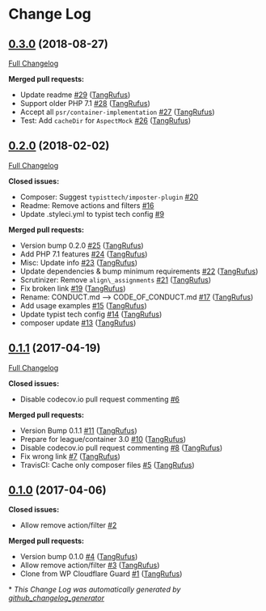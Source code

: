 # Change Log

## [0.3.0](https://github.com/TypistTech/wp-contained-hook/tree/0.3.0) (2018-08-27)
[Full Changelog](https://github.com/TypistTech/wp-contained-hook/compare/0.2.0...0.3.0)

**Merged pull requests:**

- Update readme [\#29](https://github.com/TypistTech/wp-contained-hook/pull/29) ([TangRufus](https://github.com/TangRufus))
- Support older PHP 7.1 [\#28](https://github.com/TypistTech/wp-contained-hook/pull/28) ([TangRufus](https://github.com/TangRufus))
- Accept all `psr/container-implementation` [\#27](https://github.com/TypistTech/wp-contained-hook/pull/27) ([TangRufus](https://github.com/TangRufus))
- Test: Add `cacheDir` for `AspectMock` [\#26](https://github.com/TypistTech/wp-contained-hook/pull/26) ([TangRufus](https://github.com/TangRufus))

## [0.2.0](https://github.com/TypistTech/wp-contained-hook/tree/0.2.0) (2018-02-02)
[Full Changelog](https://github.com/TypistTech/wp-contained-hook/compare/0.1.1...0.2.0)

**Closed issues:**

- Composer: Suggest `typisttech/imposter-plugin` [\#20](https://github.com/TypistTech/wp-contained-hook/issues/20)
- Readme: Remove actions and filters [\#16](https://github.com/TypistTech/wp-contained-hook/issues/16)
- Update .styleci.yml to typist tech config [\#9](https://github.com/TypistTech/wp-contained-hook/issues/9)

**Merged pull requests:**

- Version bump 0.2.0 [\#25](https://github.com/TypistTech/wp-contained-hook/pull/25) ([TangRufus](https://github.com/TangRufus))
- Add PHP 7.1 features [\#24](https://github.com/TypistTech/wp-contained-hook/pull/24) ([TangRufus](https://github.com/TangRufus))
- Misc: Update info [\#23](https://github.com/TypistTech/wp-contained-hook/pull/23) ([TangRufus](https://github.com/TangRufus))
- Update dependencies & bump minimum requirements [\#22](https://github.com/TypistTech/wp-contained-hook/pull/22) ([TangRufus](https://github.com/TangRufus))
- Scrutinizer: Remove `align\_assignments` [\#21](https://github.com/TypistTech/wp-contained-hook/pull/21) ([TangRufus](https://github.com/TangRufus))
- Fix broken link [\#19](https://github.com/TypistTech/wp-contained-hook/pull/19) ([TangRufus](https://github.com/TangRufus))
- Rename: CONDUCT.md --\> CODE\_OF\_CONDUCT.md [\#17](https://github.com/TypistTech/wp-contained-hook/pull/17) ([TangRufus](https://github.com/TangRufus))
- Add usage examples [\#15](https://github.com/TypistTech/wp-contained-hook/pull/15) ([TangRufus](https://github.com/TangRufus))
- Update typist tech config [\#14](https://github.com/TypistTech/wp-contained-hook/pull/14) ([TangRufus](https://github.com/TangRufus))
- composer update [\#13](https://github.com/TypistTech/wp-contained-hook/pull/13) ([TangRufus](https://github.com/TangRufus))

## [0.1.1](https://github.com/TypistTech/wp-contained-hook/tree/0.1.1) (2017-04-19)
[Full Changelog](https://github.com/TypistTech/wp-contained-hook/compare/0.1.0...0.1.1)

**Closed issues:**

- Disable codecov.io pull request commenting [\#6](https://github.com/TypistTech/wp-contained-hook/issues/6)

**Merged pull requests:**

- Version Bump 0.1.1 [\#11](https://github.com/TypistTech/wp-contained-hook/pull/11) ([TangRufus](https://github.com/TangRufus))
- Prepare for league/container 3.0 [\#10](https://github.com/TypistTech/wp-contained-hook/pull/10) ([TangRufus](https://github.com/TangRufus))
- Disable codecov.io pull request commenting [\#8](https://github.com/TypistTech/wp-contained-hook/pull/8) ([TangRufus](https://github.com/TangRufus))
- Fix wrong link [\#7](https://github.com/TypistTech/wp-contained-hook/pull/7) ([TangRufus](https://github.com/TangRufus))
- TravisCI: Cache only composer files [\#5](https://github.com/TypistTech/wp-contained-hook/pull/5) ([TangRufus](https://github.com/TangRufus))

## [0.1.0](https://github.com/TypistTech/wp-contained-hook/tree/0.1.0) (2017-04-06)
**Closed issues:**

- Allow remove action/filter [\#2](https://github.com/TypistTech/wp-contained-hook/issues/2)

**Merged pull requests:**

- Version bump 0.1.0 [\#4](https://github.com/TypistTech/wp-contained-hook/pull/4) ([TangRufus](https://github.com/TangRufus))
- Allow remove action/filter [\#3](https://github.com/TypistTech/wp-contained-hook/pull/3) ([TangRufus](https://github.com/TangRufus))
- Clone from WP Cloudflare Guard [\#1](https://github.com/TypistTech/wp-contained-hook/pull/1) ([TangRufus](https://github.com/TangRufus))



\* *This Change Log was automatically generated by [github_changelog_generator](https://github.com/skywinder/Github-Changelog-Generator)*